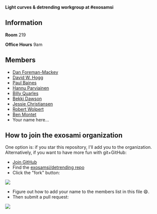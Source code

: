 **Light curves & detrending workgroup at #exosamsi**


Information
-----------

**Room** 219

**Office Hours** 9am


Members
-------

* [Dan Foreman-Mackey](https://github.com/dfm)
* [David W. Hogg](https://github.com/davidwhogg)
* [Paul Baines](https://github.com/pdbaines)
* [Hannu Parviainen](https://github.com/hpparvi)
* [Billy Quarles](https://github.com/saturnaxis)
* [Bekki Dawson](https://github.com/dawsonri)
* [Jessie Christiansen](https://github.com/jessielchristiansen)
* [Robert Wolpert](https://github.com/rwolpert)
* [Ben Montet](https://github.com/benmontet)
* Your name here…


How to join the exosami organization
------------------------------------

One option is: if you star this repository, I'll add you to the organization.
Alternatively, if you want to have more fun with git+GitHub:

* [Join GitHub](https://github.com/)
* Find the [exosamsi/detrending repo](https://github.com/exosamsi/detrending)
* Click the "fork" button:

![](https://raw.github.com/exosamsi/detrending/master/fork.png)

* Figure out how to add your name to the members list in this file :smile:.
* Then submit a pull request:

![](https://raw.github.com/exosamsi/detrending/master/pull.png)
